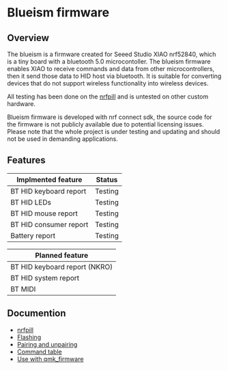 # Blueism firmware
## Overview
The blueism is a firmware created for Seeed Studio XIAO nrf52840, which is a tiny board with a bluetooth 5.0 microcontoller. The blueism firmware enables XIAO to receive commands and data from other microcontrollers, then it send those data to HID host via bluetooth. It is suitable for converting devices that do not support wireless functionality into wireless devices.

All testing has been done on the [nrfpill](https://github.com/object-blueism/nrfpill) and is untested on other custom hardware.

Blueism firmware is developed with nrf connect sdk, the source code for the firmware is not publicly available due to potential licensing issues. Please note that the whole project is under testing and updating and should not be used in demanding applications.

## Features

| Implmented feature     | Status  |
|------------------------|---------|
| BT HID keyboard report | Testing |
| BT HID LEDs            | Testing |
| BT HID mouse report    | Testing |
| BT HID consumer report | Testing |
| Battery report         | Testing |


| Planned feature               |
|-------------------------------|
| BT HID keyboard report (NKRO) |
| BT HID system report          |
| BT MIDI                       |

## Documention
* [nrfpill](https://github.com/object-blueism/nrfpill)
* [Flashing](https://github.com/object-blueism/blueism_firmware/blob/main/docs/flashing.md)
* [Pairing and unpairing](https://github.com/object-blueism/blueism_firmware/blob/main/docs/Pairing%20and%20unpairing.md)
* [Command table](https://github.com/object-blueism/blueism_firmware/blob/main/docs/Command%20table.md)
* [Use with qmk_firmware](https://github.com/object-blueism/blueism_firmware/blob/main/docs/Use%20with%20qmk_firmware.md)